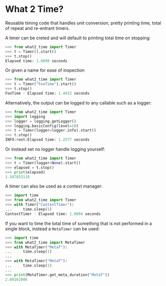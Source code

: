 # What 2 Time?

Reusable timing code that handles unit conversion,
pretty printing time, total of repeat and re-entrant timers.

A timer can be creted and will default to printing
total time on stopping:
```python
>>> from what2_time import Timer
>>> t = Timer().start()
>>> t.stop()
Elapsed time: 1.8890 seconds
```

Or given a name for ease of inspection
```python
>>> from what2_time import Timer
>>> t = Timer("FooTime").start()
>>> t.stop()
FooTime - Elapsed time: 1.4432 seconds
```

Alternatively, the output can be logged to
any callable such as a logger:
```python
>>> from what2_time import Timer
>>> import logging
>>> logger = logging.getLogger()
>>> logging.basicConfig(level=10)
>>> t = Timer(logger=logger.info).start()
>>> t.stop()
INFO:root:Elapsed time: 1.2577 seconds
```

Or instead set no logger handle logging yourself:
```python
>>> from what2_time import Timer
>>> t = Timer(logger=None).start()
>>> elapsed = t.stop()
>>> print(elapsed)
1.587853118
```

A timer can also be used as a context manager:
```python
>>> import time
>>> from what2_time import Timer
>>> with Timer("ContextTimer"):
...     time.sleep(1)
ContextTimer - Elapsed time: 1.0004 seconds
```

If you want to time the total time of something
that is not performed in a single block, instead
a `MetaTimer` can be used:
```python
>>> import time
>>> from what2_time import MetaTimer
>>> with MetaTimer("MetaT"):
...     time.sleep(1)
...
>>> with MetaTimer("MetaT"):
...     time.sleep(1)
...
>>> print(MetaTimer.get_meta_duration("MetaT"))
2.00162006
```
